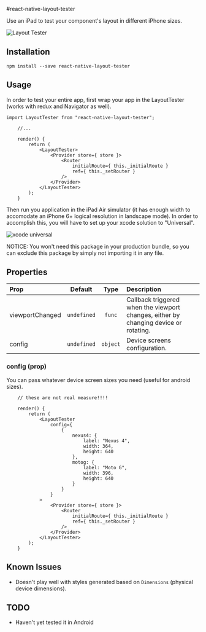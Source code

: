 #react-native-layout-tester

Use an iPad to test your component's layout in different iPhone sizes.

![Layout Tester](https://raw.githubusercontent.com/machadogj/react-native-layout-tester/master/layout-tester-sample.gif)


## Installation

```
npm install --save react-native-layout-tester
```

## Usage

In order to test your entire app, first wrap your app in the LayoutTester (works with redux and Navigator as well).

```
import LayoutTester from "react-native-layout-tester";
    
    //...

    render() {
        return (
            <LayoutTester>
                <Provider store={ store }>
                    <Router
                        initialRoute={ this._initialRoute }
                        ref={ this._setRouter }
                    />
                </Provider>
            </LayoutTester>
        );
    }
```

Then run you application in the iPad Air simulator (it has enough width to accomodate an iPhone 6+ logical resolution in landscape mode). In order to accomplish this, you will have to set up your xcode solution to "Universal".

![xcode universal](https://raw.githubusercontent.com/machadogj/react-native-layout-tester/master/xcode-universal.png)

NOTICE: You won't need this package in your production bundle, so you can exclude this package by simply not importing it in any file.

## Properties

| Prop  | Default  | Type | Description |
| :------------ |:---------------:| :---------------:| :-----|
| viewportChanged | `undefined` |`func` | Callback triggered when the viewport changes, either by changing device or rotating. |
| config | `undefined` |`object` | Device screens configuration. |

### config (prop)

You can pass whatever device screen sizes you need (useful for android sizes).

```
    // these are not real measure!!!!

    render() {
        return (
            <LayoutTester
                config={
                    {
                        nexus4: {
                            label: "Nexus 4",
                            width: 364,
                            height: 640
                        },
                        motog: {
                            label: "Moto G",
                            width: 396,
                            height: 640
                        }
                    }
                }
            >
                <Provider store={ store }>
                    <Router
                        initialRoute={ this._initialRoute }
                        ref={ this._setRouter }
                    />
                </Provider>
            </LayoutTester>
        );
    }
```


## Known Issues

- Doesn't play well with styles generated based on `Dimensions` (physical device dimensions).

## TODO

- Haven't yet tested it in Android
